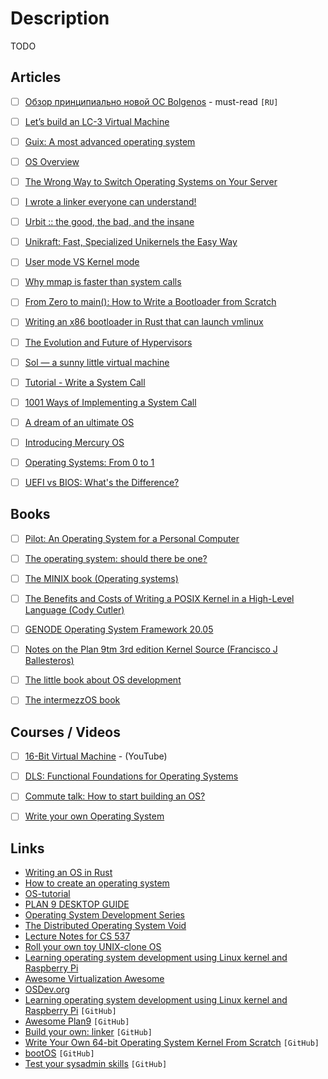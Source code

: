 # Description

TODO


## Articles

- [ ] [Обзор принципиально новой ОС Bolgenos](https://habr.com/ru/post/95107/) - must-read `[RU]`
- [ ] [Let’s build an LC-3 Virtual Machine](https://www.rodrigoaraujo.me/posts/lets-build-an-lc-3-virtual-machine/)
- [ ] [Guix: A most advanced operating system](https://ambrevar.xyz/guix-advance/)
- [ ] [OS Overview](https://andrewharvey4.wordpress.com/2010/07/31/operating-systems-notes/)
- [ ] [The Wrong Way to Switch Operating Systems on Your Server](https://figbert.com/posts/wrong-way-to-switch-server-os/)
- [ ] [I wrote a linker everyone can understand!](https://briancallahan.net/blog/20210609.html)
- [ ] [Urbit :: the good, the bad, and the insane](https://wejn.org/2021/02/urbit-good-bad-insane/)
- [ ] [Unikraft: Fast, Specialized Unikernels the Easy Way](https://arxiv.org/abs/2104.12721)
- [ ] [User mode VS Kernel mode](https://medium.com/@SagiDana/kernel-mode-vs-user-mode-784a5b1f4911)
- [ ] [Why mmap is faster than system calls](https://sasha-f.medium.com/why-mmap-is-faster-than-system-calls-24718e75ab37)
- [ ] [From Zero to main(): How to Write a Bootloader from Scratch](https://interrupt.memfault.com/blog/how-to-write-a-bootloader-from-scratch)
- [ ] [Writing an x86 bootloader in Rust that can launch vmlinux](https://vmm.dev/en/rust/krabs.md)
- [ ] [The Evolution and Future of Hypervisors](https://medium.com/@penberg/the-evolution-and-future-of-hypervisors-999f568f9a5d)
- [ ] [Sol — a sunny little virtual machine](https://rsms.me/sol-a-sunny-little-virtual-machine)
- [ ] [Tutorial - Write a System Call](https://brennan.io/2016/11/14/kernel-dev-ep3/)
- [ ] [1001 Ways of Implementing a System Call](https://x86.lol/generic/2019/07/04/kernel-entry.html)
- [ ] [A dream of an ultimate OS](https://okmij.org/ftp/papers/DreamOSPaper.html)
- [ ] [Introducing Mercury OS](https://uxdesign.cc/introducing-mercury-os-f4de45a04289)
- [ ] [Operating Systems: From 0 to 1](https://tuhdo.github.io/os01/)
- [ ] [UEFI vs BIOS: What's the Difference?](https://www.freecodecamp.org/news/uefi-vs-bios/)


## Books

- [ ] [Pilot: An Operating System for a Personal Computer](https://courses.cs.washington.edu/courses/cse550/20au/papers/CSE550.Pilot.pdf)
- [ ] [The operating system: should there be one?](https://citeseerx.ist.psu.edu/viewdoc/download?doi=10.1.1.715.9197&rep=rep1&type=pdf)
- [ ] [The MINIX book (Operating systems)](http://index-of.es/EBooks/Operating%20Systems%20Design%20&%20Implementation%203rd%20Edition(1).pdf)
- [ ] [The Benefits and Costs of Writing a POSIX Kernel in a High-Level Language (Cody Cutler)](https://pdos.csail.mit.edu/papers/biscuit:thesis.pdf)
- [ ] [GENODE Operating System Framework 20.05](https://genode.org/documentation/genode-foundations-20-05.pdf)
- [ ] [Notes on the Plan 9tm 3rd edition Kernel Source (Francisco J Ballesteros)](http://citeseerx.ist.psu.edu/viewdoc/download?doi=10.1.1.75.5409&rep=rep1&type=pdf)
- [ ] [The little book about OS development](https://littleosbook.github.io/)
- [ ] [The intermezzOS book](http://intermezzos.github.io/book/)


## Courses / Videos

- [ ] [16-Bit Virtual Machine](https://youtube.com/playlist?list=PLP29wDx6QmW5DdwpdwHCRJsEubS5NrQ9b) - (YouTube)
- [ ] [DLS: Functional Foundations for Operating Systems](https://blogs.cs.st-andrews.ac.uk/csblog/2018/01/24/dls-functional-foundations-for-operating-systems/)
- [ ] [Commute talk: How to start building an OS?](https://youtu.be/fqllFKjEZAo)
- [ ] [Write your own Operating System](https://youtube.com/playlist?list=PLHh55M_Kq4OApWScZyPl5HhgsTJS9MZ6M)


## Links

- [Writing an OS in Rust](https://os.phil-opp.com/)
- [How to create an operating system](https://samypesse.gitbook.io/how-to-create-an-operating-system/)
- [OS-tutorial](https://github.com/cfenollosa/os-tutorial)
- [PLAN 9 DESKTOP GUIDE](https://pspodcasting.net/dan/blog/2019/plan9_desktop.html)
- [Operating System Development Series](http://www.brokenthorn.com/Resources/OSDevIndex.html)
- [The Distributed Operating System Void](https://nivenly.com/lib/2021-04-02-operating-system-interface/)
- [Lecture Notes for CS 537](http://pages.cs.wisc.edu/~bart/537/lecturenotes/titlepage.html)
- [Roll your own toy UNIX-clone OS](http://www.jamesmolloy.co.uk/tutorial_html/)
- [Learning operating system development using Linux kernel and Raspberry Pi](https://s-matyukevich.github.io/raspberry-pi-os/)
- [Awesome Virtualization Awesome](https://github.com/Wenzel/awesome-virtualization)
- [OSDev.org](https://wiki.osdev.org/Main_Page)
- [Learning operating system development using Linux kernel and Raspberry Pi](https://github.com/s-matyukevich/raspberry-pi-os) `[GitHub]`
- [Awesome Plan9](https://github.com/henesy/awesome-plan9) `[GitHub]`
- [Build your own: linker](https://github.com/andrewhalle/byo-linker) `[GitHub]`
- [Write Your Own 64-bit Operating System Kernel From Scratch](https://github.com/davidcallanan/os-series) `[GitHub]`
- [bootOS](https://github.com/nanochess/bootOS) `[GitHub]`
- [Test your sysadmin skills](https://github.com/trimstray/test-your-sysadmin-skills) `[GitHub]`
